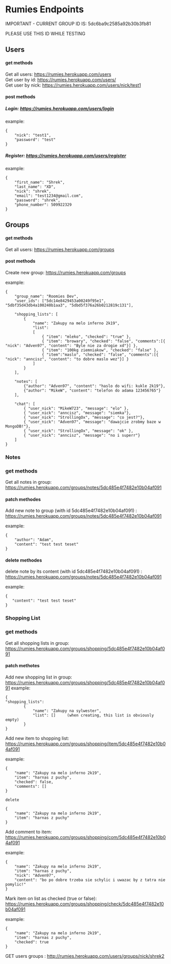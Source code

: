 # Rumies Endpoints

IMPORTANT - CURRENT GROUP ID IS: 5dc6ba9c2585a92b30b3fb81

PLEASE USE THIS ID WHILE TESTING

## Users
#### get methods
Get all users: https://rumies.herokuapp.com/users<br/> 
Get user by id: https://rumies.herokuapp.com/users/<br/> 
Get user by nick: https://rumies.herokuapp.com/users/nick/test1
#### post methods
##### Login: https://rumies.herokuapp.com/users/login
example:
```
{
    "nick": "test1",
    "password": "test"
}
```
##### Register: https://rumies.herokuapp.com/users/register
example:
```
{
    "first_name": "Shrek",
    "last_name": "XD",
    "nick": "shrek",
    "email": "test1234@gmail.com",
    "password": "shrek",
    "phone_number": 509922329
}
```

## Groups
#### get methods
Get all users: https://rumies.herokuapp.com/groups<br/> 
#### post methods
Create new group: https://rumies.herokuapp.com/groups<br/> 

example:
```
{ 
    "group_name": "Roomies Dev",
    "user_ids": ["5dc14e8429453a00249f95e1", "5dbf35d43db4a100240b1aa3", "5dbd5f376a26b0212819c131"],

    "shopping_lists": [
        {   
            "name": "Zakupy na melo inferno 2k19",
            "list": 
            [
                { "item": "mleko", "checked": "true" },
                { "item": "browary", "checked": "false", "comments":[{ "nick": "Adven97", "content": "Byle nie za drogie xd"}] }, 
                { "item": "100kg ziemniakow", "checked": "false" },
                { "item":"maslo", "checked": "false", "comments":[{ "nick": "anncisz", "content": "to dobre maslo wez"}] }
            ]    
        }
    ],
    
    "notes": [
        {"author": "Adven97", "content": "haslo do wifi: kukle 2k19"},
        {"author": "MikeW", "content": "telefon do adama 123456765"}
    ],    

    "chat": [
        { "user_nick": "MikeW723", "message": "elo" }, 
        { "user_nick": "anncisz", "message": "siemka"},
        { "user_nick": "StrollingOx", "message": "co jest?"}, 
        { "user_nick": "Adven97", "message": "dawajcie zrobmy baze w MongoDB!"}, 
        { "user_nick": "StrollingOx", "message": "ok" }, 
        { "user_nick": "anncisz", "message": "no i superr"}
    ]
}
```
### Notes

### get methods
Get all notes in group: https://rumies.herokuapp.com/groups/notes/5dc485e4f7482e10b04af091

#### patch methodes
Add new note to group (with id 5dc485e4f7482e10b04af091) : https://rumies.herokuapp.com/groups/notes/5dc485e4f7482e10b04af091

example:
```
{
	"author": "Adam", 
	"content": "test test teset"
}
```
#### delete methodes
delete note by its content (with id 5dc485e4f7482e10b04af091) : https://rumies.herokuapp.com/groups/notes/5dc485e4f7482e10b04af091

example: 
```
{
   "content": "test test teset"
}
```

### Shopping List

### get methods
Get all shopping lists in group: https://rumies.herokuapp.com/groups/shopping/5dc485e4f7482e10b04af091

#### patch methotes

Add new shopping list in group: https://rumies.herokuapp.com/groups/shopping/5dc485e4f7482e10b04af091
example: 
```
{
"shopping_lists": 
        {   
            "name": "Zakupy na sylwester",
            "list": []     (when creating, this list is obviously empty)
        }
}
```

Add new item to shopping list: https://rumies.herokuapp.com/groups/shopping/item/5dc485e4f7482e10b04af091

example: 
```
{ 
	"name": "Zakupy na melo inferno 2k19",
	"item": "harnas z puchy",
	"checked": false,
	"comments": []
}

delete 

{ 
	"name": "Zakupy na melo inferno 2k19",
	"item": "harnas z puchy"
}

```

Add comment to item: https://rumies.herokuapp.com/groups/shopping/com/5dc485e4f7482e10b04af091 

example: 
```
{ 
	"name": "Zakupy na melo inferno 2k19",
	"item": "harnas z puchy",
	"nick": "Adven97",
	"content": "bo po dobre trzeba sie schylic i uwazac by z tatra nie pomylic!"
}
```

Mark item on list as checked (true or false): https://rumies.herokuapp.com/groups/shopping/check/5dc485e4f7482e10b04af091 

example: 
```
{ 
	"name": "Zakupy na melo inferno 2k19",
	"item": "harnas z puchy",
	"checked": true
}
```

GET users groups : http://rumies.herokuapp.com/users/groups/nick/shrek2
